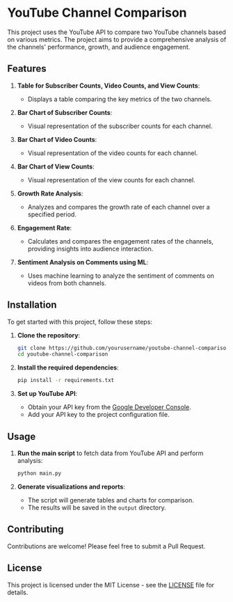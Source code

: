 # YouTube Channel Comparison

This project uses the YouTube API to compare two YouTube channels based on various metrics. The project aims to provide a comprehensive analysis of the channels' performance, growth, and audience engagement.

## Features

1. **Table for Subscriber Counts, Video Counts, and View Counts**:
   - Displays a table comparing the key metrics of the two channels.

2. **Bar Chart of Subscriber Counts**:
   - Visual representation of the subscriber counts for each channel.

3. **Bar Chart of Video Counts**:
   - Visual representation of the video counts for each channel.

4. **Bar Chart of View Counts**:
   - Visual representation of the view counts for each channel.

5. **Growth Rate Analysis**:
   - Analyzes and compares the growth rate of each channel over a specified period.

6. **Engagement Rate**:
   - Calculates and compares the engagement rates of the channels, providing insights into audience interaction.

7. **Sentiment Analysis on Comments using ML**:
   - Uses machine learning to analyze the sentiment of comments on videos from both channels.

## Installation

To get started with this project, follow these steps:

1. **Clone the repository**:
    ```bash
    git clone https://github.com/yourusername/youtube-channel-comparison.git
    cd youtube-channel-comparison
    ```

2. **Install the required dependencies**:
    ```bash
    pip install -r requirements.txt
    ```

3. **Set up YouTube API**:
   - Obtain your API key from the [Google Developer Console](https://console.developers.google.com/).
   - Add your API key to the project configuration file.

## Usage

1. **Run the main script** to fetch data from YouTube API and perform analysis:
    ```bash
    python main.py
    ```

2. **Generate visualizations and reports**:
    - The script will generate tables and charts for comparison.
    - The results will be saved in the `output` directory.

## Contributing

Contributions are welcome! Please feel free to submit a Pull Request.

## License

This project is licensed under the MIT License - see the [LICENSE](LICENSE) file for details.
